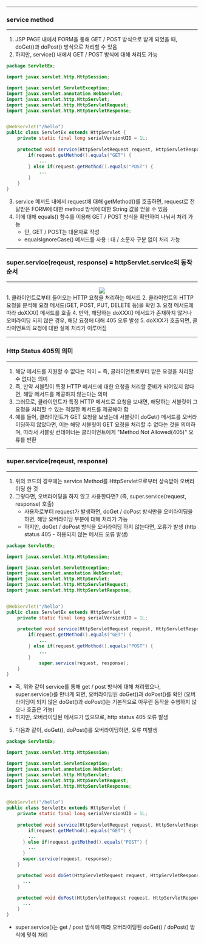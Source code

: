 -----
### service method
-----
1. JSP PAGE 내에서 FORM을 통해 GET / POST 방식으로 받게 되었을 때, doGet()과 doPost() 방식으로 처리할 수 있음
2. 하지만, service() 내에서 GET / POST 방식에 대해 처리도 가능
```java
package ServletEx;

import javax.servlet.http.HttpSession;

import javax.servlet.ServletException;
import javax.servlet.annotation.WebServlet;
import javax.servlet.http.HttpServlet;
import javax.servlet.http.HttpServletRequest;
import javax.servlet.http.HttpServletResponse;


@WebServlet("/hello")
public class ServletEx extends HttpServlet {
	private static final long serialVersionUID = 1L;
       
	protected void service(HttpServletRequest request, HttpServletResponse response) throws ServletException, IOException {
	    if(request.getMethod().equals("GET") {
	        ...
	    } else if(request.getMothod().equals("POST") {
	        ...
	    }
	}
}
```

3. service 메서드 내에서 request에 대해 getMethod()를 호출하면, request로 전달받은 FORM에 대한 method 방식에 대한 String 값을 얻을 수 있음
4. 이에 대해 equals() 함수를 이용해 GET / POST 방식을 확인하여 나눠서 처리 가능
   - 단, GET / POST는 대문자로 작성
   - equalsIgnoreCase() 메서드를 사용 : 대 / 소문자 구분 없이 처리 가능

-----
### super.service(reqeust, response) = httpServlet.service의 동작 순서
-----
<div align="center">
<img src="https://github.com/sooyounghan/Web/assets/34672301/b04175a1-a123-49a4-a480-0800f4a1e20f">
</div>
1. 클라이언트로부터 들어오는 HTTP 요청을 처리하는 메서드
2. 클라이언트의 HTTP 요청을 분석해 요청 메서드(GET, POST, PUT, DELETE 등)을 확인
3. 요청 메서드에 따라 doXXX() 메서드를 호출
4. 만약, 해당하는 doXXX() 메서드가 존재하지 않거나 오버라이딩 되지 않은 경우, 해당 요청에 대해 405 오류 발생
5. doXXX가 호출되면, 클라이언트의 요청에 대한 실제 처리가 이루어짐

-----
### Http Status 405의 의미
-----
1. 해당 메서드를 지원할 수 없다는 의미 = 즉, 클라이언트로부터 받은 요청을 처리할 수 없다는 의미
2. 즉, 만약 서블릿이 특정 HTTP 메서드에 대한 요청을 처리할 준비가 되어있지 않다면, 해당 메서드를 제공하지 않는다는 의미
3. 그러므로, 클라이언트가 특정 HTTP 메서드로 요청을 보내면, 해당하는 서블릿이 그 요청을 처리할 수 있는 적절한 메서드를 제공해야 함
4. 예를 들어, 클라이언트가 GET 요청을 보냈는데 서블릿이 doGet() 메서드를 오버라이딩하지 않았다면, 이는 해당 서블릿이 GET 요청을 처리할 수 없다는 것을 의미하며, 따라서 서블릿 컨테이너는 클라이언트에게 "Method Not Allowed(405)" 오류를 반환
   
-----
### super.service(reqeust, response)
-----
1. 위의 코드의 경우에는 service Method를 HttpServlet으로부터 상속받아 오버라이딩 한 것
2. 그렇다면, 오버라이딩을 하지 않고 사용한다면? (즉, super.service(request, response) 호출)
   - 사용자로부터 request가 발생하면, doGet / doPost 방식만을 오버라이딩을 하면, 해당 오버라이딩 부분에 대해 처리가 가능
   - 하지만, doGet / doPost 방식을 오버라이딩 하지 않는다면, 오류가 발생 (http status 405 - 허용되지 않는 메서드 오류 발생)

```java
package ServletEx;

import javax.servlet.http.HttpSession;

import javax.servlet.ServletException;
import javax.servlet.annotation.WebServlet;
import javax.servlet.http.HttpServlet;
import javax.servlet.http.HttpServletRequest;
import javax.servlet.http.HttpServletResponse;


@WebServlet("/hello")
public class ServletEx extends HttpServlet {
	private static final long serialVersionUID = 1L;
       
	protected void service(HttpServletRequest request, HttpServletResponse response) throws ServletException, IOException {
	    if(request.getMethod().equals("GET") {
	        ...
	    } else if(request.getMothod().equals("POST") {
	        ...
	    }
      	    super.service(request, response);
	}
}
```
   - 즉, 위와 같이 service를 통해 get / post 방식에 대해 처리했으나, super.service()를 만나게 되면, 오버라이딩된 doGet()과 doPost()를 확인 (오버라이딩이 되지 않은 doGet()과 doPost()는 기본적으로 아무런 동작을 수행하지 않으나 호출은 가능)
   - 하지만, 오버라이딩된 메서드가 없으므로, http status 405 오류 발생

5. 다음과 같이, doGet(), doPost()를 오버라이딩하면, 오류 미발생
```java
package ServletEx;

import javax.servlet.http.HttpSession;

import javax.servlet.ServletException;
import javax.servlet.annotation.WebServlet;
import javax.servlet.http.HttpServlet;
import javax.servlet.http.HttpServletRequest;
import javax.servlet.http.HttpServletResponse;


@WebServlet("/hello")
public class ServletEx extends HttpServlet {
	private static final long serialVersionUID = 1L;
       
	protected void service(HttpServletRequest request, HttpServletResponse response) throws ServletException, IOException {
	    if(request.getMethod().equals("GET") {
        ...
      } else if(request.getMothod().equals("POST") {
        ...
      }
      super.service(request, response);
	}

	protected void doGet(HttpServletRequest request, HttpServletResponse response) throws ServletException, IOException {
	  ...  
	}

	protected void doPost(HttpServletRequest request, HttpServletResponse response) throws ServletException, IOException {
	  ...  
	}
}
```
   - super.service()는 get / post 방식에 따라 오버라이딩된 doGet() / doPost() 방식에 맞춰 처리
